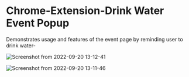 # Chrome-Extension-Drink Water Event Popup

Demonstrates usage and features of the event page by reminding user to drink water-



![Screenshot from 2022-09-20 13-12-41](https://user-images.githubusercontent.com/99031995/191197862-f13f9596-3717-40a9-a1dc-da7eb968775e.png)




![Screenshot from 2022-09-20 13-11-46](https://user-images.githubusercontent.com/99031995/191198111-4b18aaa5-5e32-45f0-ad02-f5933a393fd8.png)
